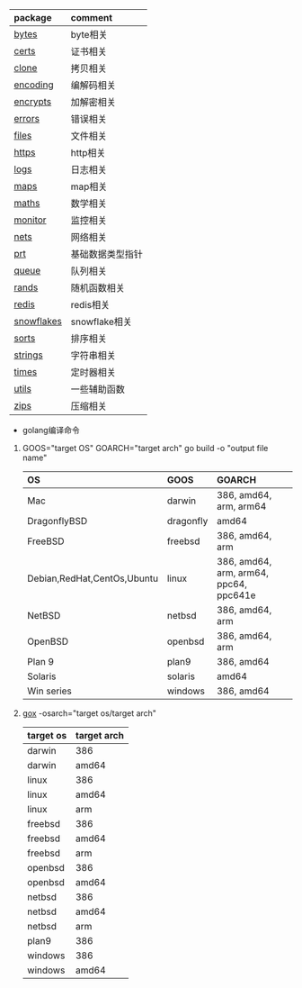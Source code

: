| package  |  comment | 
| :---- | :----|
|[bytes](https://github.com/pyihe/util/tree/master/bytes)|byte相关|
|[certs](https://github.com/pyihe/util/tree/master/certs)|证书相关|
|[clone](https://github.com/pyihe/util/tree/master/clone)|拷贝相关|
|[encoding](https://github.com/pyihe/util/tree/master/encoding)|编解码相关|
|[encrypts](https://github.com/pyihe/util/tree/master/encrypts)|加解密相关|
|[errors](https://github.com/pyihe/util/tree/master/errors)|错误相关|
|[files](https://github.com/pyihe/util/tree/master/files)|文件相关|
|[https](https://github.com/pyihe/util/tree/master/https)|http相关|
|[logs](https://github.com/pyihe/util/tree/master/logs)|日志相关|
|[maps](https://github.com/pyihe/util/tree/master/maps)|map相关|
|[maths](https://github.com/pyihe/util/tree/master/maths)|数学相关|
|[monitor](https://github.com/pyihe/util/tree/master/monitor)|监控相关|
|[nets](https://github.com/pyihe/util/tree/master/nets)|网络相关|
|[prt](https://github.com/pyihe/go-pkg/tree/master/ptr)|基础数据类型指针|
|[queue](https://github.com/pyihe/util/tree/master/queue)|队列相关|
|[rands](https://github.com/pyihe/util/tree/master/rands)|随机函数相关|
|[redis](https://github.com/pyihe/util/tree/master/redis)|redis相关|
|[snowflakes](https://github.com/pyihe/util/tree/master/snowflakes)|snowflake相关|
|[sorts](https://github.com/pyihe/util/tree/master/sorts)|排序相关|
|[strings](https://github.com/pyihe/util/tree/master/strings)|字符串相关|
|[times](https://github.com/pyihe/go-pkg/tree/master/times)|定时器相关|
|[utils](https://github.com/pyihe/util/tree/master/utils)| 一些辅助函数|
|[zips](https://github.com/pyihe/util/tree/master/zips)|压缩相关| 

- golang编译命令

1. GOOS="target OS" GOARCH="target arch" go build -o "output file name"

   |   OS   | GOOS         |       GOARCH        |
   |:------|:------      | :---------------   |
   |Mac|darwin|386, amd64, arm, arm64|
   |DragonflyBSD|dragonfly|amd64|
   |FreeBSD|freebsd|386, amd64, arm|
   |Debian,RedHat,CentOs,Ubuntu|linux|386, amd64, arm, arm64, ppc64, ppc641e|
   |NetBSD|netbsd|386, amd64, arm|
   |OpenBSD|openbsd|386, amd64, arm|
   |Plan 9|plan9|386, amd64|
   |Solaris|solaris|amd64|
   |Win series|windows|386, amd64|

2. [gox](https://github.com/mitchellh/gox) -osarch="target os/target arch"<br>

   |target os|target arch|
   |:--------|:----------|
   |darwin|386|
   |darwin|amd64|
   |linux|386|
   |linux|amd64|
   |linux|arm|
   |freebsd|386|
   |freebsd|amd64|
   |freebsd|arm|
   |openbsd|386|
   |openbsd|amd64|
   |netbsd|386|
   |netbsd|amd64|
   |netbsd|arm|
   |plan9|386|
   |windows|386|
   |windows|amd64|